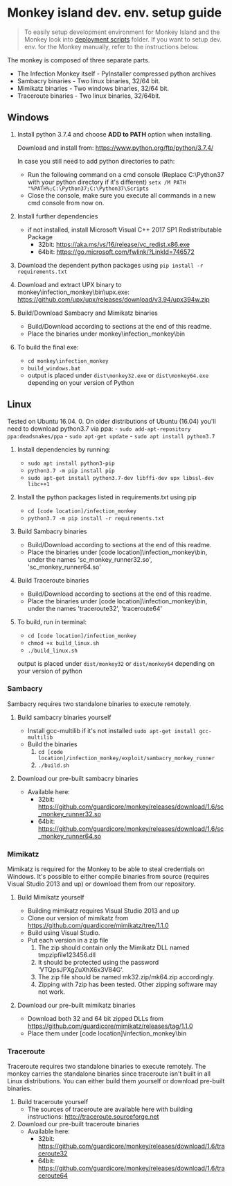 # Monkey island dev. env. setup guide

>To easily setup development environment for Monkey Island and the Monkey look into [deployment scripts](../../deployment_scripts) folder.
>If you want to setup dev. env. for the Monkey manually, refer to the instructions below.

The monkey is composed of three separate parts.

- The Infection Monkey itself - PyInstaller compressed python archives
- Sambacry binaries - Two linux binaries, 32/64 bit.
- Mimikatz binaries - Two windows binaries, 32/64 bit.
- Traceroute binaries - Two linux binaries, 32/64bit.

## Windows

1. Install python 3.7.4 and choose **ADD to PATH** option when installing.

    Download and install from: <https://www.python.org/ftp/python/3.7.4/>
    
    In case you still need to add python directories to path:
    - Run the following command on a cmd console (Replace C:\Python37 with your python directory if it's different) 
    `setx /M PATH "%PATH%;C:\Python37;C:\Python37\Scripts`
    - Close the console, make sure you execute all commands in a new cmd console from now on.
2. Install further dependencies
    - if not installed, install Microsoft Visual C++ 2017 SP1 Redistributable Package
        - 32bit: <https://aka.ms/vs/16/release/vc_redist.x86.exe>
        - 64bit: <https://go.microsoft.com/fwlink/?LinkId=746572>
3. Download the dependent python packages using 
        `pip install -r requirements.txt`
4. Download and extract UPX binary to monkey\infection_monkey\bin\upx.exe:
        <https://github.com/upx/upx/releases/download/v3.94/upx394w.zip>
5. Build/Download Sambacry and Mimikatz binaries
    - Build/Download according to sections at the end of this readme.
    - Place the binaries under monkey\infection_monkey\bin
6. To build the final exe:
    - `cd monkey\infection_monkey`
    - `build_windows.bat`
    - output is placed under `dist\monkey32.exe` or `dist\monkey64.exe` depending on your version of Python

## Linux

Tested on Ubuntu 16.04.
0. On older distributions of Ubuntu (16.04) you'll need to download python3.7 via ppa:
    - `sudo add-apt-repository ppa:deadsnakes/ppa`
    - `sudo apt-get update`
    - `sudo apt install python3.7`

1. Install dependencies by running:
    - `sudo apt install python3-pip`
    - `python3.7 -m pip install pip`
    - `sudo apt-get install python3.7-dev libffi-dev upx libssl-dev libc++1`

2. Install the python packages listed in requirements.txt using pip
    - `cd [code location]/infection_monkey`
    - `python3.7 -m pip install -r requirements.txt`

3. Build Sambacry binaries
    - Build/Download according to sections at the end of this readme.
    - Place the binaries under [code location]\infection_monkey\bin, under the names 'sc_monkey_runner32.so', 'sc_monkey_runner64.so'

4. Build Traceroute binaries
    - Build/Download according to sections at the end of this readme.
    - Place the binaries under [code location]\infection_monkey\bin, under the names 'traceroute32', 'traceroute64'

5. To build, run in terminal:
    - `cd [code location]/infection_monkey`
    - `chmod +x build_linux.sh`
    - `./build_linux.sh`
    
    output is placed under `dist/monkey32` or `dist/monkey64` depending on your version of python

### Sambacry

Sambacry requires two standalone binaries to execute remotely.

1. Build sambacry binaries yourself
    - Install gcc-multilib if it's not installed `sudo apt-get install gcc-multilib`
    - Build the binaries
         1. `cd [code location]/infection_monkey/exploit/sambacry_monkey_runner`
         2. `./build.sh`

2. Download our pre-built sambacry binaries
    - Available here:
        - 32bit: <https://github.com/guardicore/monkey/releases/download/1.6/sc_monkey_runner32.so>
        - 64bit: <https://github.com/guardicore/monkey/releases/download/1.6/sc_monkey_runner64.so>

### Mimikatz

Mimikatz is required for the Monkey to be able to steal credentials on Windows. It's possible to either compile binaries from source (requires Visual Studio 2013 and up) or download them from our repository.

1. Build Mimikatz yourself
    - Building mimikatz requires Visual Studio 2013 and up
    - Clone our version of mimikatz from <https://github.com/guardicore/mimikatz/tree/1.1.0>
    - Build using Visual Studio.
    - Put each version in a zip file
        1. The zip should contain only the Mimikatz DLL named tmpzipfile123456.dll
        2. It should be protected using the password 'VTQpsJPXgZuXhX6x3V84G'.
        3. The zip file should be named mk32.zip/mk64.zip accordingly.
        4. Zipping with 7zip has been tested. Other zipping software may not work.

2. Download our pre-built mimikatz binaries
    - Download both 32 and 64 bit zipped DLLs from <https://github.com/guardicore/mimikatz/releases/tag/1.1.0>
    - Place them under [code location]\infection_monkey\bin

### Traceroute

Traceroute requires two standalone binaries to execute remotely.
The monkey carries the standalone binaries since traceroute isn't built in all Linux distributions.
You can either build them yourself or download pre-built binaries.

1. Build traceroute yourself
    - The sources of traceroute are available here with building instructions: <http://traceroute.sourceforge.net>
1. Download our pre-built traceroute binaries
    - Available here:
        - 32bit: <https://github.com/guardicore/monkey/releases/download/1.6/traceroute32>
        - 64bit: <https://github.com/guardicore/monkey/releases/download/1.6/traceroute64>
